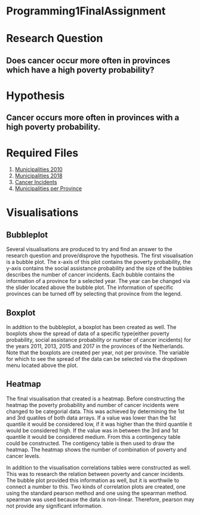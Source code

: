 # Programming1FinalAssignment

# Research Question
## Does cancer occur more often in provinces which have a high poverty probability?

# Hypothesis
## Cancer occurs more often in provinces with a high poverty probability.


# Required Files

1. [Municipalities 2010](https://www.cbs.nl/nl-nl/onze-diensten/methoden/classificaties/overig/gemeentelijke-indelingen-per-jaar/gemeentelijke-indelingen-alfabetisch-en-numeriek/gemeenten-alfabetisch-per-provincie-2015/gemeenten-alfabetisch-per-provincie-2010)
2. [Municipalities 2018](https://www.cbs.nl/nl-nl/cijfers/detail/83859NED)
3. [Cancer Incidents](https://iknl.nl/nkr-cijfers?fs%7Cepidemiologie_id=506&fs%7Ctumor_id=1&fs%7Cregio_id=525%2C527%2C529%2C521%2C528%2C526%2C520%2C522%2C518%2C519%2C523%2C524&fs%7Cperiode_id=568%2C570%2C572%2C545&fs%7Cgeslacht_id=623&fs%7Cleeftijdsgroep_id=656&fs%7Cjaren_na_diagnose_id=666&fs%7Ceenheid_id=683&cs%7Ctype=line&cs%7CxAxis=periode_id&cs%7Cseries=regio_id&ts%7CrowDimensions=periode_id&ts%7CcolumnDimensions=regio_id&lang%7Clanguage=nl)
4. [Municipalities per Province](https://digitaal.scp.nl/armoedeinkaart2019/waar-wonen-de-armen-in-nederland/)

# Visualisations
## Bubbleplot
Several visualisations are produced to try and find an answer to the research question and prove/disprove the hypothesis. 
The first visualisation is a bubble plot. The x-axis of this plot contains the poverty probability, the y-axis contains the social assistance probability and the size of the bubbles describes the number of cancer incidents. Each bubble contains the information of a province for a selected year. The year can be changed via the slider located above the bubble plot. The information of specific provinces can be turned off by selecting that province from the legend.

## Boxplot
In addition to the bubbleplot, a boxplot has been created as well. The boxplots show the spread of data of a specific type(either poverty probability, social assistance probability or number of cancer incidents) for the years 2011, 2013, 2015 and 2017 in the provinces of the Netherlands. Note that the boxplots are created per year, not per province. The variable for which to see the spread of the data can be selected via the dropdown menu located above the plot.

## Heatmap
The final visualisation that created is a heatmap. Before constructing the heatmap the poverty probability and number of cancer incidents were changed to be categorial data. This was achieved by determining the 1st and 3rd quatiles of both data arrays. If a value was lower than the 1st quantile it would be considered low, if it was higher than the third quantile it would be considered high. If the value was in between the 3rd and 1st quantile it would be considered medium. From this a contingency table could be constructed. The contigency table is then used to draw the heatmap. The heatmap shows the number of combination of poverty and cancer levels.

In addition to the visualisation correlations tables were constructed as well. This was to research the relation between poverty and cancer incidents. The bubble plot provided this information as well, but it is worthwile to connect a number to this. Two kinds of correlation plots are created, one using the standard pearson method and one using the spearman method. spearman was used because the data is non-linear. Therefore, pearson may not provide any significant information.

